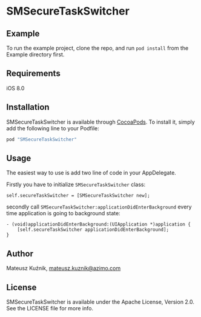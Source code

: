 # SMSecureTaskSwitcher

## Example

To run the example project, clone the repo, and run `pod install` from the Example directory first.

## Requirements

iOS 8.0

## Installation

SMSecureTaskSwitcher is available through [CocoaPods](http://cocoapods.org). To install
it, simply add the following line to your Podfile:

```ruby
pod "SMSecureTaskSwitcher"
```

## Usage

The easiest way to use is add two line of code in your AppDelegate.

Firstly you have to initialize `SMSecureTaskSwitcher` class:

```
self.secureTaskSwitcher = [SMSecureTaskSwitcher new];
```

secondly call `SMSecureTaskSwitcher:applicationDidEnterBackground` every time application is going to background state:

```
- (void)applicationDidEnterBackground:(UIApplication *)application {
    [self.secureTaskSwitcher applicationDidEnterBackground];
}
```

## Author

Mateusz Kuźnik, mateusz.kuznik@azimo.com

## License

SMSecureTaskSwitcher is available under the Apache License, Version 2.0. See the LICENSE file for more info.

